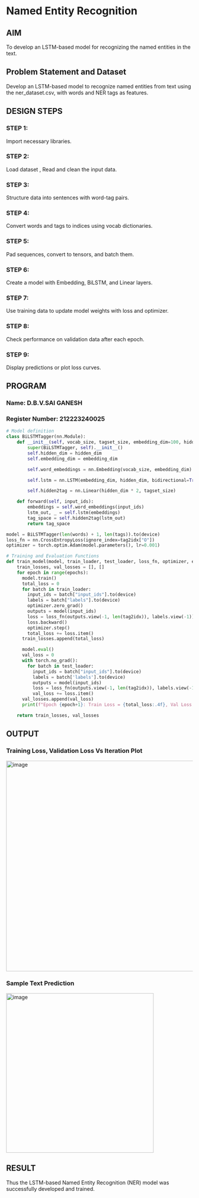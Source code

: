 # Named Entity Recognition

## AIM

To develop an LSTM-based model for recognizing the named entities in the text.

## Problem Statement and Dataset

Develop an LSTM-based model to recognize named entities from text using the ner_dataset.csv, with words and NER tags as features.

## DESIGN STEPS

### STEP 1:

Import necessary libraries.

### STEP 2:
Load dataset , Read and clean the input data.

### STEP 3:
Structure data into sentences with word-tag pairs.

### STEP 4:
Convert words and tags to indices using vocab dictionaries.

### STEP 5:
Pad sequences, convert to tensors, and batch them.

### STEP 6:
Create a model with Embedding, BiLSTM, and Linear layers.

### STEP 7:
Use training data to update model weights with loss and optimizer.

### STEP 8:
Check performance on validation data after each epoch.

### STEP 9:
Display predictions or plot loss curves.



## PROGRAM
### Name: D.B.V.SAI GANESH
### Register Number: 212223240025
```python
# Model definition
class BiLSTMTagger(nn.Module):
    def __init__(self, vocab_size, tagset_size, embedding_dim=100, hidden_dim=256):
        super(BiLSTMTagger, self).__init__()
        self.hidden_dim = hidden_dim
        self.embedding_dim = embedding_dim

        self.word_embeddings = nn.Embedding(vocab_size, embedding_dim)

        self.lstm = nn.LSTM(embedding_dim, hidden_dim, bidirectional=True, batch_first=True)

        self.hidden2tag = nn.Linear(hidden_dim * 2, tagset_size)

    def forward(self, input_ids):
        embeddings = self.word_embeddings(input_ids)
        lstm_out, _ = self.lstm(embeddings)
        tag_space = self.hidden2tag(lstm_out)
        return tag_space

model = BiLSTMTagger(len(words) + 1, len(tags)).to(device)
loss_fn = nn.CrossEntropyLoss(ignore_index=tag2idx["O"])
optimizer = torch.optim.Adam(model.parameters(), lr=0.001)

# Training and Evaluation Functions
def train_model(model, train_loader, test_loader, loss_fn, optimizer, epochs=3):
    train_losses, val_losses = [], []
    for epoch in range(epochs):
      model.train()
      total_loss = 0
      for batch in train_loader:
        input_ids = batch["input_ids"].to(device)
        labels = batch["labels"].to(device)
        optimizer.zero_grad()
        outputs = model(input_ids)
        loss = loss_fn(outputs.view(-1, len(tag2idx)), labels.view(-1))
        loss.backward()
        optimizer.step()
        total_loss += loss.item()
      train_losses.append(total_loss)

      model.eval()
      val_loss = 0
      with torch.no_grad():
        for batch in test_loader:
          input_ids = batch["input_ids"].to(device)
          labels = batch['labels'].to(device)
          outputs = model(input_ids)
          loss = loss_fn(outputs.view(-1, len(tag2idx)), labels.view(-1))
          val_loss += loss.item()
      val_losses.append(val_loss)
      print(f"Epoch {epoch+1}: Train Loss = {total_loss:.4f}, Val Loss = {val_loss:.4f}")          

    return train_losses, val_losses

```
## OUTPUT

### Training Loss, Validation Loss Vs Iteration Plot

<img width="779" height="568" alt="image" src="https://github.com/user-attachments/assets/afb25a97-b2e0-4eb8-90e9-976772a863c4" />


### Sample Text Prediction
<img width="398" height="430" alt="image" src="https://github.com/user-attachments/assets/ec30cc70-b0fe-49ea-9cdf-7653e892572b" />


## RESULT

Thus the LSTM-based Named Entity Recognition (NER) model was successfully developed and trained.

